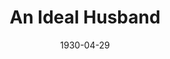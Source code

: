 ---
title: An Ideal Husband
date: 1930-04-29
closing_date:
layout: productions
playbill:
Theatre: Theatre Jacksonville
cast:
- Mrs. Marchmont: Amy Cavanagh
- Vicomte de Nanjac: Charles DePencier
- Lady Basildon: Charlotte Bowden Perry
- Lord Goring: E.S. Beauchamp-Nobbs
- Mabel Chiltern: Edna Alexander
- Lord Caversham: J.H. Spence
- Mason: Joseph Marron
- Mrs. Cheveley: Marguerite Chiasson
- Sir Robert Chiltern: Philip Devlin
- Phipps: Tom Cashen
- Lady Markby: Winifred Snowden
- Lady Chiltern: Fay Beckett
crew:
- Director: Ella Macklin
- Staging:
  - Fred Pumpelly
  - Mrs. Fred Pumpelly
- Props:
  - Mrs. Burton Barrs
understudies:
orchestra:
---